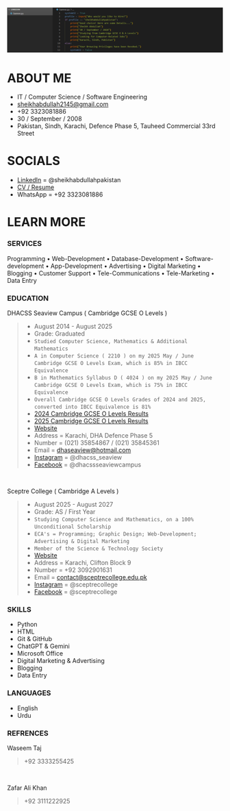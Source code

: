 ![banner](https://github.com/sheikhabdullahpakistan/sheikhabdullahpakistan/blob/main/banner.png)

# ABOUT ME

- IT / Computer Science / Software Engineering
- sheikhabdullah2145@gmail.com
- +92 3323081886
- 30 / September / 2008
- Pakistan, Sindh, Karachi, Defence Phase 5, Tauheed Commercial 33rd Street

# SOCIALS

- [LinkedIn](https://www.linkedin.com/in/sheikhabdullahpakistan) = @sheikhabdullahpakistan
- [CV / Resume](https://github.com/sheikhabdullahpakistan/sheikhabdullahpakistan/blob/main/cv.pdf)
- WhatsApp = +92 3323081886

# LEARN MORE

### SERVICES
Programming • Web-Development • Database-Development • Software-development • App-Development • Advertising • Digital Marketing • Blogging • Customer Support • Tele-Communications • Tele-Marketing • Data Entry

### EDUCATION

DHACSS Seaview Campus ( Cambridge GCSE O Levels )
> - August 2014 - August 2025
> - Grade: Graduated
> - `Studied Computer Science, Mathematics & Additional Mathematics`
> - `A in Computer Science ( 2210 ) on my 2025 May / June Cambridge GCSE O Levels Exam, which is 85% in IBCC Equivalence`
> - `B in Mathematics Syllabus D ( 4024 ) on my 2025 May / June Cambridge GCSE O Levels Exam, which is 75% in IBCC Equivalence`
> - `Overall Cambridge GCSE O Levels Grades of 2024 and 2025, converted into IBCC Equivalence is 81%`
> - [2024 Cambridge GCSE O Levels Results](https://github.com/sheikhabdullahpakistan/sheikhabdullahpakistan/blob/main/cie24.pdf)
> - [2025 Cambridge GCSE O Levels Results](https://github.com/sheikhabdullahpakistan/sheikhabdullahpakistan/blob/main/cie25.pdf)
> - [Website](https://seaviewcampus.dhacsskarachi.edu.pk/)
> - Address = Karachi, DHA Defence Phase 5
> - Number = (021) 35854867 / (021) 35845361
> - Email = dhaseaview@hotmail.com
> - [Instagram](https://www.instagram.com/dhacss_seaview) = @dhacss_seaview
> - [Facebook](https://www.facebook.com/dhacssseaviewcampus) = @dhacssseaviewcampus

<br>

Sceptre College ( Cambridge A Levels )
> - August 2025 - August 2027
> - Grade: AS / First Year
> - `Studying Computer Science and Mathematics, on a 100% Unconditional Scholarship`
> - `ECA's = Programming; Graphic Design; Web-Development; Advertising & Digital Marketing`
> - `Member of the Science & Technology Society`
> - [Website](https://sceptrecollege.edu.pk/)
> - Address = Karachi, Clifton Block 9
> - Number = +92 3092901631
> - Email = contact@sceptrecollege.edu.pk
> - [Instagram](https://www.instagram.com/sceptrecollege) = @sceptrecollege
> - [Facebook](https://www.facebook.com/sceptrecollege) = @sceptrecollege

### SKILLS

- Python
- HTML
- Git & GitHub
- ChatGPT & Gemini
- Microsoft Office
- Digital Marketing & Advertising
- Blogging
- Data Entry

### LANGUAGES

- English
- Urdu

### REFRENCES

Waseem Taj
> +92 3333255425

<br>

Zafar Ali Khan
> +92 3111222925
